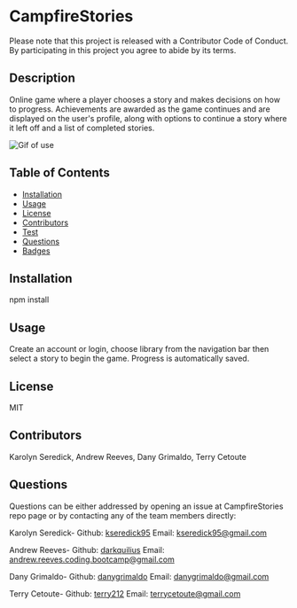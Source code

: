 # CampfireStories

Please note that this project is released with a Contributor Code of Conduct. By participating in this project you agree to abide by its terms.

## Description
Online game where a player chooses a story and makes decisions on how to progress. Achievements are awarded as the game continues and are displayed on the user's profile, along with options to continue a story where it left off and a list of completed stories.

![Gif of use](https://media.giphy.com/media/IaWlVPm1ys4MXgkfxI/giphy.gif)

## Table of Contents
* [Installation](#installation)
* [Usage](#usage)
* [License](#license)
* [Contributors](#contributors)
* [Test](#test)
* [Questions](#questions)
* [Badges](#badges)

## Installation
npm install

## Usage
Create an account or login, choose library from the navigation bar then select a story to begin the game. Progress is automatically saved.

## License
MIT

## Contributors
Karolyn Seredick, Andrew Reeves, Dany Grimaldo, Terry Cetoute

## Questions

Questions can be either addressed by opening an issue at CampfireStories repo page or by contacting any of the team members directly:

Karolyn Seredick-
Github: [kseredick95](https://github.com/Kseredick95)
Email: kseredick95@gmail.com

Andrew Reeves-
Github: [darkquilius](https://github.com/darkquilius)
Email: andrew.reeves.coding.bootcamp@gmail.com

Dany Grimaldo-
Github: [danygrimaldo](https://github.com/danygrimaldo)
Email: danygrimaldo@gmail.com

Terry Cetoute-
Github: [terry212](https://github.com/terry212)
Email: terrycetoute@gmail.com
